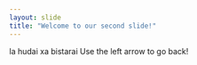 ```yaml
---
layout: slide
title: "Welcome to our second slide!"
---
```

la hudai xa bistarai
Use the left arrow to go back!
